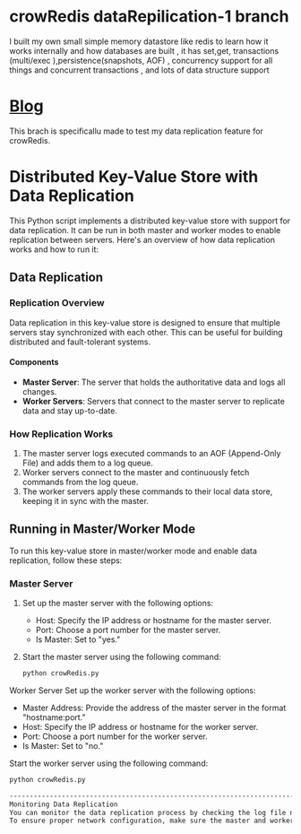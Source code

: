 # crowRedis dataRepilication-1 branch
I built my own small simple memory datastore like redis to learn how it works internally and how databases are built , it has set,get, transactions (multi/exec ),persistence(snapshots, AOF) , concurrency support for all things and concurrent transactions , and lots of data structure support

# [Blog](https://corvus-ikshana.hashnode.dev/building-a-simple-redis-like-data-store-crowredis-in-python)

This brach is specificallu made to test my data replication feature for crowRedis.

# Distributed Key-Value Store with Data Replication

This Python script implements a distributed key-value store with support for data replication. It can be run in both master and worker modes to enable replication between servers. Here's an overview of how data replication works and how to run it:

## Data Replication

### Replication Overview

Data replication in this key-value store is designed to ensure that multiple servers stay synchronized with each other. This can be useful for building distributed and fault-tolerant systems.

#### Components

- **Master Server**: The server that holds the authoritative data and logs all changes.
- **Worker Servers**: Servers that connect to the master server to replicate data and stay up-to-date.

### How Replication Works

1. The master server logs executed commands to an AOF (Append-Only File) and adds them to a log queue.
2. Worker servers connect to the master and continuously fetch commands from the log queue.
3. The worker servers apply these commands to their local data store, keeping it in sync with the master.

## Running in Master/Worker Mode

To run this key-value store in master/worker mode and enable data replication, follow these steps:

### Master Server

1. Set up the master server with the following options:
   - Host: Specify the IP address or hostname for the master server.
   - Port: Choose a port number for the master server.
   - Is Master: Set to "yes."

2. Start the master server using the following command:
   ```bash
   python crowRedis.py
   

Worker Server
Set up the worker server with the following options:

- Master Address: Provide the address of the master server in the format "hostname:port."
- Host: Specify the IP address or hostname for the worker server.
- Port: Choose a port number for the worker server.
- Is Master: Set to "no."

Start the worker server using the following command:
   ```bash
   python crowRedis.py

---------------------------------------------------------------------------------------------------------------------------------------------------------------------------------------------------------------
Monitoring Data Replication
You can monitor the data replication process by checking the log file named server.log. It records information about connected workers, sent and received data, and errors.
To ensure proper network configuration, make sure the master and worker servers can communicate with each other.
